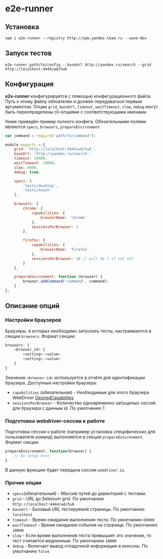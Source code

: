 e2e-runner
===========

## Установка

```shell
npm i e2e-runner --registry http://npm.yandex-team.ru --save-dev
```

## Запуск тестов

```shell
e2e-runner path/to/config --baseUrl http://yandex.ru/search --grid http://localhost:4444/wd/hub
```

## Конфигурация

**e2e-runner** конфигурируется с помощью конфигурационного файла. Путь к этому файлу обязателен и должен передаваться первым аргументом.
Опции `grid`, `baseUrl`, `timeout`, `waitTimeout`, `slow`, `debug` могут быть переопределены cli-опциями с соответствующими именами

Ниже приведён пример полного конфига. Обязательными полями являются `specs`, `browsers`, `prepareEnvironment`

```javascript
var command = require('path/to/command');

module.exports = {
    grid: 'http://localhost:4444/wd/hub',
    baseUrl: 'http://yandex.ru/search',
    timeout: 10000,
    waitTimeout: 10000,
    slow: 6000,
    debug: true,

    specs: [
        'tests/desktop',
        'tests/touch'
    ],

    browsers: {
        chrome: {
            capabilities: {
                browserName: 'chrome'
            },
            sessionsPerBrowser: 3
        },

        firefox: {
            capabilities: {
                browserName: 'firefox'
            },
            sessionsPerBrowser: 10 // will be 1 if not set
        }
    },

    prepareEnvironment: function (browser) {
        browser.addCommand('command', command);
    }
};
```

## Описание опций

### Настройки браузеров

Браузеры, в которых необходимо запускать тесты, настраиваются в секции `browsers`. 
Формат секции:
```js
browsers: {
    <browser_id> {
        <setting>:<value>
        <setting>:<value>
    }
}
```
Значение `<browser-id>` используется в отчёте для идентификации браузера.
Доступные настройки браузера:

* `capabilities` (обязательная) - Необходимые для этого браузера WebDriver [DesiredCapabilites](https://github.com/SeleniumHQ/selenium/wiki/DesiredCapabilities) 
* `sessionsPerBrowser` - Количество одновременно запущеных сессий для браузера с данным id. По умолчанию 1

### Подготовка webdriver-сессии к работе
Подготовка сессии к работе (например установка специфических для пользователя команд) выполняется в секции `prepareEnvironment`.
Формат секции:
```js
prepareEnvironment: function(browser) {
    // do setup here
}
```

В данную функцию будет передана сессия `webdriver.io`.

### Прочие опции

* `specs`(обязательный) - Массив путей до директорий с тестами.
* `grid` – URL до Selenium grid. По умолчанию `http://localhost:4444/wd/hub`
* `baseUrl` - Базовый URL тестируемой страницы. По умолчанию `localhost`
* `timeout` - Время ожидания выполнения теста. По умолчанию `60000`
* `waitTimeout` - Время ожидания события на странице. По умолчанию `10000`
* `slow` - Если время выполнения теста превышает это значение, то тест считается медленным. По умолчанию `10000`
* `debug` - Включает вывод отладочной информации в консоль. По умолчанию `false`
